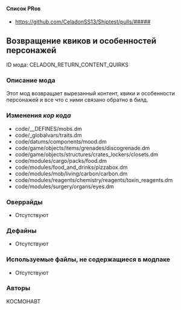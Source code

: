 
#### Список PRов

- https://github.com/CeladonSS13/Shiptest/pulls/#####

## Возвращение квиков и особенностей персонажей

ID мода: CELADON_RETURN_CONTENT_QUIRKS

### Описание мода

Этот мод возвращает вырезанный контент, квики и особенности персонажей и все что с ними связано обратно в билд.

### Изменения *кор кода*
- code/__DEFINES/mobs.dm
- code/_globalvars/traits.dm
- code/datums/components/mood.dm
- code/game/objects/items/grenades/discogrenade.dm
- code/game/objects/structures/crates_lockers/closets.dm
- code/modules/cargo/packs/food.dm
- code/modules/food_and_drinks/pizzabox.dm
- code/modules/mob/living/carbon/carbon.dm
- code/modules/reagents/chemistry/reagents/toxin_reagents.dm
- code/modules/surgery/organs/eyes.dm

### Оверрайды

- Отсутствуют

### Дефайны

- Отсутствуют

### Используемые файлы, не содержащиеся в модпаке

- Отсутствуют

### Авторы

KOCMOHABT
